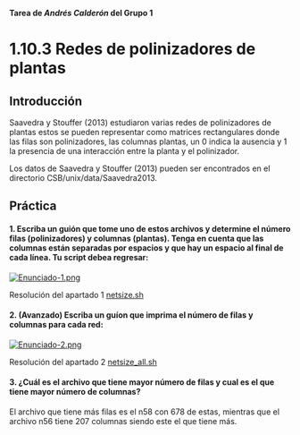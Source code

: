 **Tarea de _Andrés Calderón_ del Grupo 1**
# 1.10.3 Redes de polinizadores de plantas

## Introducción
Saavedra y Stouffer (2013) estudiaron varias redes de polinizadores de plantas estos se pueden representar como matrices rectangulares donde las filas son polinizadores, las columnas plantas, un 0 indica la ausencia y 1 la presencia de una interacción entre la planta y el polinizador.

Los datos de Saavedra y Stouffer (2013) pueden ser encontrados en el directorio
CSB/unix/data/Saavedra2013.

## Práctica
  #### 1. Escriba un guión que tome uno de estos archivos y determine el número filas (polinizadores) y columnas (plantas). Tenga en cuenta que las columnas están separadas por espacios y que hay un espacio al final de cada línea. Tu script debea regresar:

[![Enunciado-1.png](https://i.postimg.cc/65f6RMk9/Enunciado-1.png)](https://postimg.cc/GH91nx3N) 

Resolución del apartado 1 [netsize.sh](https://github.com/AndresCV14/Bioinfo_Ag1/blob/main/Tarea%201/netsize.sh)

  #### 2. (Avanzado) Escriba un guíon que imprima el número de filas y columnas para cada red:

[![Enunciado-2.png](https://i.postimg.cc/0NMqtnBK/Enunciado-2.png)](https://postimg.cc/QB3PCQsj)

Resolución del apartado 2 [netsize_all.sh](https://github.com/AndresCV14/Bioinfo_Ag1/blob/main/Tarea%201/netsize_all.sh)

  #### 3. ¿Cuál es el archivo que tiene mayor número de filas y cual es el que tiene mayor número de columnas?

El archivo que tiene más filas es el n58 con 678 de estas, mientras que el archivo n56 tiene 207 columnas siendo este el que tiene más.

